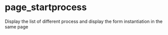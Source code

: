 # page_startprocess
Display the list of different process and display the form instantiation in the same page
